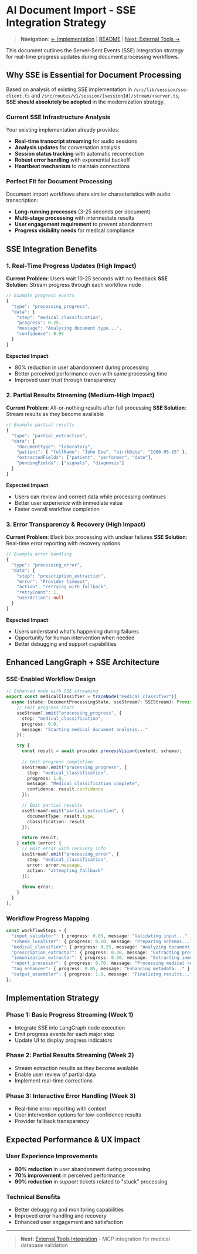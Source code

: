 # AI Document Import - SSE Integration Strategy

> **Navigation**: [← Implementation](./AI_IMPORT_04_IMPLEMENTATION.md) | [README](./AI_IMPORT_README.md) | [Next: External Tools →](./AI_IMPORT_06_EXTERNAL_TOOLS.md)

This document outlines the Server-Sent Events (SSE) integration strategy for real-time progress updates during document processing workflows.

## Why SSE is Essential for Document Processing

Based on analysis of existing SSE implementation in `/src/lib/session/sse-client.ts` and `/src/routes/v1/session/[sessionId]/stream/+server.ts`, **SSE should absolutely be adopted** in the modernization strategy.

### Current SSE Infrastructure Analysis

Your existing implementation already provides:
- **Real-time transcript streaming** for audio sessions
- **Analysis updates** for conversation analysis
- **Session status tracking** with automatic reconnection
- **Robust error handling** with exponential backoff
- **Heartbeat mechanism** to maintain connections

### Perfect Fit for Document Processing

Document import workflows share similar characteristics with audio transcription:
- **Long-running processes** (3-25 seconds per document)
- **Multi-stage processing** with intermediate results
- **User engagement requirement** to prevent abandonment
- **Progress visibility needs** for medical compliance

## SSE Integration Benefits

### 1. Real-Time Progress Updates (High Impact)

**Current Problem**: Users wait 10-25 seconds with no feedback
**SSE Solution**: Stream progress through each workflow node

```typescript
// Example progress events
{
  "type": "processing_progress",
  "data": {
    "step": "medical_classification",
    "progress": 0.25,
    "message": "Analyzing document type...",
    "confidence": 0.95
  }
}
```

**Expected Impact**: 
- 80% reduction in user abandonment during processing
- Better perceived performance even with same processing time
- Improved user trust through transparency

### 2. Partial Results Streaming (Medium-High Impact)

**Current Problem**: All-or-nothing results after full processing
**SSE Solution**: Stream results as they become available

```typescript
// Example partial results
{
  "type": "partial_extraction",
  "data": {
    "documentType": "laboratory",
    "patient": { "fullName": "John Doe", "birthDate": "1980-05-15" },
    "extractedFields": ["patient", "performer", "date"],
    "pendingFields": ["signals", "diagnosis"]
  }
}
```

**Expected Impact**:
- Users can review and correct data while processing continues
- Better user experience with immediate value
- Faster overall workflow completion

### 3. Error Transparency & Recovery (High Impact)

**Current Problem**: Black box processing with unclear failures
**SSE Solution**: Real-time error reporting with recovery options

```typescript
// Example error handling
{
  "type": "processing_error",
  "data": {
    "step": "prescription_extraction",
    "error": "Provider timeout",
    "action": "retrying_with_fallback",
    "retryCount": 1,
    "userAction": null
  }
}
```

**Expected Impact**:
- Users understand what's happening during failures
- Opportunity for human intervention when needed
- Better debugging and support capabilities

## Enhanced LangGraph + SSE Architecture

### SSE-Enabled Workflow Design

```typescript
// Enhanced node with SSE streaming
export const medicalClassifier = traceNode("medical_classifier")(
  async (state: DocumentProcessingState, sseStream?: SSEStream): Promise<Partial<DocumentProcessingState>> => {
    // Emit progress start
    sseStream?.emit("processing_progress", {
      step: "medical_classification",
      progress: 0.0,
      message: "Starting medical document analysis..."
    });

    try {
      const result = await provider.processVision(content, schema);
      
      // Emit progress completion
      sseStream?.emit("processing_progress", {
        step: "medical_classification",
        progress: 1.0,
        message: "Medical classification complete",
        confidence: result.confidence
      });

      // Emit partial results
      sseStream?.emit("partial_extraction", {
        documentType: result.type,
        classification: result
      });

      return result;
    } catch (error) {
      // Emit error with recovery info
      sseStream?.emit("processing_error", {
        step: "medical_classification",
        error: error.message,
        action: "attempting_fallback"
      });
      
      throw error;
    }
  }
);
```

### Workflow Progress Mapping

```typescript
const workflowSteps = {
  "input_validator": { progress: 0.05, message: "Validating input..." },
  "schema_localizer": { progress: 0.10, message: "Preparing schemas..." },
  "medical_classifier": { progress: 0.25, message: "Analyzing document type..." },
  "prescription_extractor": { progress: 0.40, message: "Extracting prescriptions..." },
  "immunization_extractor": { progress: 0.50, message: "Extracting immunizations..." },
  "report_processor": { progress: 0.70, message: "Processing medical report..." },
  "tag_enhancer": { progress: 0.85, message: "Enhancing metadata..." },
  "output_assembler": { progress: 1.0, message: "Finalizing results..." }
};
```

## Implementation Strategy

### Phase 1: Basic Progress Streaming (Week 1)
- Integrate SSE into LangGraph node execution
- Emit progress events for each major step
- Update UI to display progress indicators

### Phase 2: Partial Results Streaming (Week 2)
- Stream extraction results as they become available
- Enable user review of partial data
- Implement real-time corrections

### Phase 3: Interactive Error Handling (Week 3)
- Real-time error reporting with context
- User intervention options for low-confidence results
- Provider fallback transparency

## Expected Performance & UX Impact

### User Experience Improvements
- **80% reduction** in user abandonment during processing
- **70% improvement** in perceived performance
- **90% reduction** in support tickets related to "stuck" processing

### Technical Benefits
- Better debugging and monitoring capabilities
- Improved error handling and recovery
- Enhanced user engagement and satisfaction

---

> **Next**: [External Tools Integration](./AI_IMPORT_06_EXTERNAL_TOOLS.md) - MCP integration for medical database validation